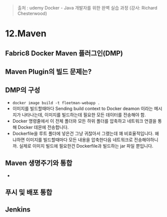 > 출처 : udemy Docker - Java 개발자를 위한 완벽 실습 과정 (강사: Richard Chesterwood)

# 12.Maven 
## Fabric8 Docker Maven 플러그인(DMP)

## Maven Plugin의 빌드 문제는?

## DMP의 구성
- `docker image build -t fleetman-webapp .`
- 이미지를 빌드할때마다 Sending build context to Docker deamon 이라는 메시지가 나타나는데, 
이미지를 빌드하는데 필요한 모든 데이터를 전송해야 함.
- Docker 명령줄에서 이 전체 폴더와 모든 하위 폴더를 압축하고 네트워크 연결을 통해 Docker 데몬에 전송합니다.
- Dockerfile을 루트 폴더에 넣은건 그냥 귀찮아서 그랬는데 꽤 비효율적입니다. 왜냐하면 이미지를 빌드할때마다 모든 내용을
압축한다음 네트워크로 전송해야하니까. 실제로 이미지 빌드에 필요한건 Dockerfile과 빌드하는 jar 파일 뿐입니다.

## Maven 생명주기와 통합
- 

## 푸시 및 배포 통합

## Jenkins
